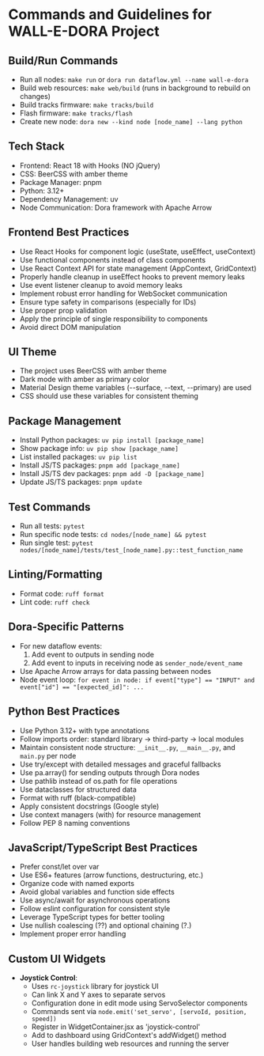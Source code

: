 # Commands and Guidelines for WALL-E-DORA Project

## Build/Run Commands
- Run all nodes: `make run` or `dora run dataflow.yml --name wall-e-dora`
- Build web resources: `make web/build` (runs in background to rebuild on changes)
- Build tracks firmware: `make tracks/build`
- Flash firmware: `make tracks/flash`
- Create new node: `dora new --kind node [node_name] --lang python`

## Tech Stack
- Frontend: React 18 with Hooks (NO jQuery)
- CSS: BeerCSS with amber theme
- Package Manager: pnpm
- Python: 3.12+
- Dependency Management: uv
- Node Communication: Dora framework with Apache Arrow

## Frontend Best Practices
- Use React Hooks for component logic (useState, useEffect, useContext)
- Use functional components instead of class components
- Use React Context API for state management (AppContext, GridContext)
- Properly handle cleanup in useEffect hooks to prevent memory leaks
- Use event listener cleanup to avoid memory leaks
- Implement robust error handling for WebSocket communication
- Ensure type safety in comparisons (especially for IDs)
- Use proper prop validation
- Apply the principle of single responsibility to components
- Avoid direct DOM manipulation

## UI Theme
- The project uses BeerCSS with amber theme
- Dark mode with amber as primary color
- Material Design theme variables (--surface, --text, --primary) are used
- CSS should use these variables for consistent theming

## Package Management
- Install Python packages: `uv pip install [package_name]`
- Show package info: `uv pip show [package_name]`
- List installed packages: `uv pip list`
- Install JS/TS packages: `pnpm add [package_name]`
- Install JS/TS dev packages: `pnpm add -D [package_name]`
- Update JS/TS packages: `pnpm update`

## Test Commands
- Run all tests: `pytest`
- Run specific node tests: `cd nodes/[node_name] && pytest`
- Run single test: `pytest nodes/[node_name]/tests/test_[node_name].py::test_function_name`

## Linting/Formatting
- Format code: `ruff format`
- Lint code: `ruff check`

## Dora-Specific Patterns
- For new dataflow events:
  1. Add event to outputs in sending node
  2. Add event to inputs in receiving node as `sender_node/event_name`
- Use Apache Arrow arrays for data passing between nodes
- Node event loop: `for event in node: if event["type"] == "INPUT" and event["id"] == "[expected_id]": ...`

## Python Best Practices
- Use Python 3.12+ with type annotations
- Follow imports order: standard library → third-party → local modules
- Maintain consistent node structure: `__init__.py`, `__main__.py`, and `main.py` per node
- Use try/except with detailed messages and graceful fallbacks
- Use pa.array() for sending outputs through Dora nodes
- Use pathlib instead of os.path for file operations
- Use dataclasses for structured data
- Format with ruff (black-compatible)
- Apply consistent docstrings (Google style)
- Use context managers (with) for resource management
- Follow PEP 8 naming conventions

## JavaScript/TypeScript Best Practices 
- Prefer const/let over var
- Use ES6+ features (arrow functions, destructuring, etc.)
- Organize code with named exports
- Avoid global variables and function side effects
- Use async/await for asynchronous operations
- Follow eslint configuration for consistent style
- Leverage TypeScript types for better tooling
- Use nullish coalescing (??) and optional chaining (?.)
- Implement proper error handling

## Custom UI Widgets
- **Joystick Control**: 
  - Uses `rc-joystick` library for joystick UI
  - Can link X and Y axes to separate servos
  - Configuration done in edit mode using ServoSelector components
  - Commands sent via `node.emit('set_servo', [servoId, position, speed])`
  - Register in WidgetContainer.jsx as 'joystick-control'
  - Add to dashboard using GridContext's addWidget() method
  - User handles building web resources and running the server